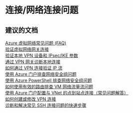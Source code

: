 <properties
    pageTitle="connectivity/network connectivity problems"
    description="连接/网络连接问题"
    service="microsoft.compute"
    resource="virtualmachines"
    authors="scottazure"
    displayOrder=""
    selfHelpType="generic"
    supportTopicIds="32411838"
    resourceTags="linux, redhat"
    productPesIds="15571"
    cloudEnvironments="public"
/>


# <a name="connectivitynetwork-connectivity-problems"></a>连接/网络连接问题

## <a name="recommended-documents"></a>**建议的文档**

[Azure 虚拟网络常见问题 (FAQ)](https://docs.microsoft.com/azure/virtual-network/virtual-networks-faq)<br>
[验证虚拟网络网关连接](https://docs.microsoft.com/azure/vpn-gateway/vpn-gateway-howto-site-to-site-resource-manager-portal#a-nameverifyconnectiona8-verify-the-vpn-connection)<br>
[验证本地 VPN 设备和 IPsec/IKE 参数](https://docs.microsoft.com/azure/vpn-gateway/vpn-gateway-about-vpn-devices#validated-vpn-devices)<br>
[通过 VPN 网关诊断本地连接](https://docs.microsoft.com/azure/network-watcher/network-watcher-diagnose-on-premises-connectivity)<br>
[如何通过 VPN 连接验证 IP 流](https://docs.microsoft.com/azure/network-watcher/network-watcher-check-ip-flow-verify-portal)<br>
[使用 Azure 门户排查网络安全组问题](https://docs.microsoft.com/azure/virtual-network/virtual-network-nsg-troubleshoot-portal)<br>
[使用 Azure PowerShell 排查网络安全组问题](https://docs.microsoft.com/azure/virtual-network/virtual-network-nsg-troubleshoot-powershell)<br>
[如何使用有效的路由排查 VM 网络流量流问题](https://docs.microsoft.com/azure/virtual-network/virtual-network-routes-troubleshoot-portal)<br>
[使用 Azure 门户配置与 VNet 的点到站点连接（常见问题解答）](https://docs.microsoft.com/azure/vpn-gateway/vpn-gateway-howto-point-to-site-classic-azure-portal#faq)<br>
[如何创建或修改 VPN 连接](https://docs.microsoft.com/azure/vpn-gateway/vpn-gateway-howto-site-to-site-resource-manager-portal)<br>
[诊断和解决常见 SSH 连接问题的快速步骤](https://azure.microsoft.com/documentation/articles/virtual-machines-troubleshoot-ssh-connections/)<br>

